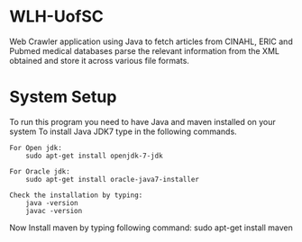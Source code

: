 # WLH-UofSC
  Web Crawler application using Java to fetch articles from CINAHL, ERIC and Pubmed medical databases parse the relevant information from the XML obtained and store it across various file formats.

# System Setup
  To run this program you need to have Java and maven installed on your system
  To install Java JDK7 type in the following commands.
  
    For Open jdk:
        sudo apt-get install openjdk-7-jdk
        
    For Oracle jdk:
        sudo apt-get install oracle-java7-installer
        
    Check the installation by typing:
        java -version
        javac -version
        
  Now Install maven by typing following command:
        sudo apt-get install maven
        
